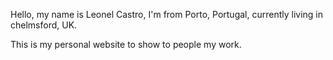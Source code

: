 Hello, my name is Leonel Castro, I'm from Porto, Portugal, currently living in chelmsford, UK.

This is my personal website to show to people my work.
